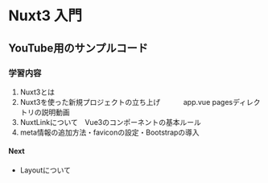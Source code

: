 # Nuxt3 入門
## YouTube用のサンプルコード
### 学習内容
1. Nuxt3とは 
1. Nuxt3を使った新規プロジェクトの立ち上げ　
　　app.vue pagesディレクトリの説明動画
1. NuxtLinkについて　Vue3のコンポーネントの基本ルール 
1. meta情報の追加方法・faviconの設定・Bootstrapの導入
#### Next
- Layoutについて